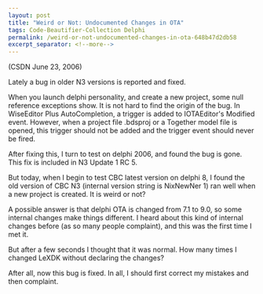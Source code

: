 ```yaml
---
layout: post
title: "Weird or Not: Undocumented Changes in OTA"
tags: Code-Beautifier-Collection Delphi
permalink: /weird-or-not-undocumented-changes-in-ota-648b47d2db58
excerpt_separator: <!--more-->
---
```

(CSDN June 23, 2006)

Lately a bug in older N3 versions is reported and fixed.
<!--more-->

When you launch delphi personality, and create a new project, some null reference exceptions show. It is not hard to find the origin of the bug. In WiseEditor Plus AutoCompletion, a trigger is added to IOTAEditor's Modified event. However, when a project file .bdsproj or a Together model file is opened, this trigger should not be added and the trigger event should never be fired.

After fixing this, I turn to test on delphi 2006, and found the bug is gone. This fix is included in N3 Update 1 RC 5.

But today, when I begin to test CBC latest version on delphi 8, I found the old version of CBC N3 (internal version string is NixNewNer 1) ran well when a new project is created. It is weird or not?

A possible answer is that delphi OTA is changed from 7.1 to 9.0, so some internal changes make things different. I heard about this kind of internal changes before (as so many people complaint), and this was the first time I met it.

But after a few seconds I thought that it was normal. How many times I changed LeXDK without declaring the changes?

After all, now this bug is fixed. In all, I should first correct my mistakes and then complaint.
